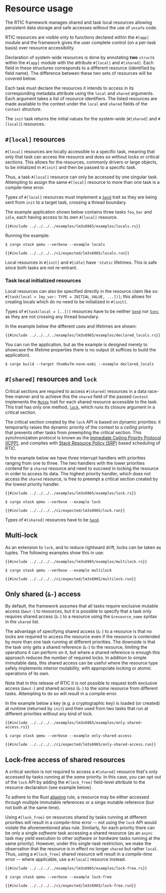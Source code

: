 # Resource usage

The RTIC framework manages shared and task local resources allowing persistent data storage and safe accesses without the use of `unsafe` code.

RTIC resources are visible only to functions declared within the `#[app]` module and the framework gives the user complete control (on a per-task basis) over resource accessibility.

Declaration of system-wide resources is done by annotating **two** `struct`s within the `#[app]` module with the attribute `#[local]` and `#[shared]`. Each field in these structures corresponds to a different resource (identified by field name). The difference between these two sets of resources will be covered below.

Each task must declare the resources it intends to access in its corresponding metadata attribute using the `local` and `shared` arguments. Each argument takes a list of resource identifiers. The listed resources are made available to the context under the `local` and `shared` fields of the `Context` structure.

The `init` task returns the initial values for the system-wide (`#[shared]` and `#[local]`) resources.

<!-- and the set of initialized timers used by the application. The monotonic timers will be
further discussed in [Monotonic & `spawn_{at/after}`](./monotonic.md). -->

## `#[local]` resources

`#[local]` resources are locally accessible to a specific task, meaning that only that task can access the resource and does so without locks or critical sections. This allows for the resources, commonly drivers or large objects, to be initialized in `#[init]` and then be passed to a specific task.

Thus, a task `#[local]` resource can only be accessed by one singular task. Attempting to assign the same `#[local]` resource to more than one task is a compile-time error.

Types of `#[local]` resources must implement a [`Send`] trait as they are being sent from `init` to a target task, crossing a thread boundary.

[`Send`]: https://doc.rust-lang.org/stable/core/marker/trait.Send.html

The example application shown below contains three tasks `foo`, `bar` and `idle`, each having access to its own `#[local]` resource.

```rust,noplayground
{{#include ../../../../examples/lm3s6965/examples/locals.rs}}
```

Running the example:

```console
$ cargo xtask qemu --verbose --example locals
```

```console
{{#include ../../../../ci/expected/lm3s6965/locals.run}}
```

Local resources in `#[init]` and `#[idle]` have `'static` lifetimes. This is safe since both tasks are not re-entrant.

### Task local initialized resources

Local resources can also be specified directly in the resource claim like so: `#[task(local = [my_var: TYPE = INITIAL_VALUE, ...])]`; this allows for creating locals which do no need to be initialized in `#[init]`.

Types of `#[task(local = [..])]` resources have to be neither [`Send`] nor [`Sync`] as they are not crossing any thread boundary.

[`Sync`]: https://doc.rust-lang.org/stable/core/marker/trait.Sync.html

In the example below the different uses and lifetimes are shown:

```rust,noplayground
{{#include ../../../../examples/lm3s6965/examples/declared_locals.rs}}
```

You can run the application, but as the example is designed merely to showcase the lifetime properties there is no output (it suffices to build the application).

```console
$ cargo build --target thumbv7m-none-eabi --example declared_locals
```

<!-- {{#include ../../../../ci/expected/lm3s6965/declared_locals.run}} -->

## `#[shared]` resources and `lock`

Critical sections are required to access `#[shared]` resources in a data race-free manner and to achieve this the `shared` field of the passed `Context` implements the [`Mutex`] trait for each shared resource accessible to the task. This trait has only one method, [`lock`], which runs its closure argument in a critical section.

[`Mutex`]: ../../../api/rtic/trait.Mutex.html
[`lock`]: ../../../api/rtic/trait.Mutex.html#method.lock

The critical section created by the `lock` API is based on dynamic priorities: it temporarily raises the dynamic priority of the context to a _ceiling_ priority that prevents other tasks from preempting the critical section. This synchronization protocol is known as the [Immediate Ceiling Priority Protocol (ICPP)][icpp], and complies with [Stack Resource Policy (SRP)][srp] based scheduling of RTIC.

[icpp]: https://en.wikipedia.org/wiki/Priority_ceiling_protocol
[srp]: https://en.wikipedia.org/wiki/Stack_Resource_Policy

In the example below we have three interrupt handlers with priorities ranging from one to three. The two handlers with the lower priorities contend for a `shared` resource and need to succeed in locking the resource in order to access its data. The highest priority handler, which does not access the `shared` resource, is free to preempt a critical section created by the lowest priority handler.

```rust,noplayground
{{#include ../../../../examples/lm3s6965/examples/lock.rs}}
```

```console
$ cargo xtask qemu --verbose --example lock
```

```console
{{#include ../../../../ci/expected/lm3s6965/lock.run}}
```

Types of `#[shared]` resources have to be [`Send`].

## Multi-lock

As an extension to `lock`, and to reduce rightward drift, locks can be taken as tuples. The following examples show this in use:

```rust,noplayground
{{#include ../../../../examples/lm3s6965/examples/multilock.rs}}
```

```console
$ cargo xtask qemu --verbose --example multilock
```

```console
{{#include ../../../../ci/expected/lm3s6965/multilock.run}}
```

## Only shared (`&-`) access

By default, the framework assumes that all tasks require exclusive mutable access (`&mut-`) to resources, but it is possible to specify that a task only requires shared access (`&-`) to a resource using the `&resource_name` syntax in the `shared` list.

The advantage of specifying shared access (`&-`) to a resource is that no locks are required to access the resource even if the resource is contended by more than one task running at different priorities. The downside is that the task only gets a shared reference (`&-`) to the resource, limiting the operations it can perform on it, but where a shared reference is enough this approach reduces the number of required locks. In addition to simple immutable data, this shared access can be useful where the resource type safely implements interior mutability, with appropriate locking or atomic operations of its own.

Note that in this release of RTIC it is not possible to request both exclusive access (`&mut-`) and shared access (`&-`) to the _same_ resource from different tasks. Attempting to do so will result in a compile error.

In the example below a key (e.g. a cryptographic key) is loaded (or created) at runtime (returned by `init`) and then used from two tasks that run at different priorities without any kind of lock.

```rust,noplayground
{{#include ../../../../examples/lm3s6965/examples/only-shared-access.rs}}
```

```console
$ cargo xtask qemu --verbose --example only-shared-access
```

```console
{{#include ../../../../ci/expected/lm3s6965/only-shared-access.run}}
```

## Lock-free access of shared resources

A critical section is _not_ required to access a `#[shared]` resource that's only accessed by tasks running at the _same_ priority. In this case, you can opt out of the `lock` API by adding the `#[lock_free]` field-level attribute to the resource declaration (see example below).

<!-- Note that this is merely a convenience to reduce needless resource locking code, because even if the
`lock` API is used, at runtime the framework will **not** produce a critical section due to how
the underlying resource-ceiling preemption works. -->

To adhere to the Rust [aliasing] rule, a resource may be either accessed through multiple immutable references or a singe mutable reference (but not both at the same time).

[aliasing]: https://doc.rust-lang.org/nomicon/aliasing.html

Using `#[lock_free]` on resources shared by tasks running at different priorities will result in a _compile-time_ error -- not using the `lock` API would violate the aforementioned alias rule. Similarly, for each priority there can be only a single _software_ task accessing a shared resource (as an `async` task may yield execution to other _software_ or _hardware_ tasks running at the same priority). However, under this single-task restriction, we make the observation that the resource is in effect no longer `shared` but rather `local`. Thus, using a `#[lock_free]` shared resource will result in a _compile-time_ error -- where applicable, use a `#[local]` resource instead.

```rust,noplayground
{{#include ../../../../examples/lm3s6965/examples/lock-free.rs}}
```

```console
$ cargo xtask qemu --verbose --example lock-free
```

```console
{{#include ../../../../ci/expected/lm3s6965/lock-free.run}}
```
